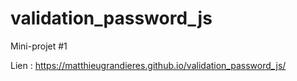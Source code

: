 # validation_password_js
Mini-projet #1

Lien : https://matthieugrandieres.github.io/validation_password_js/
